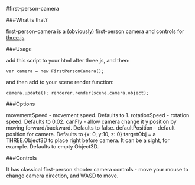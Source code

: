 #first-person-camera

###What is that?

first-person-camera is a (obviously) first-person camera and controls for [three.js](http://threejs.org/).

###Usage

add this script to your html after three.js, and then:

`var camera = new FirstPersonCamera();`

and then add to your scene render function: 

`camera.update();
 renderer.render(scene,camera.object);`

###Options

movementSpeed - movement speed. Defaults to 1.
rotationSpeed - rotation speed. Defaults to 0.02.
canFly - allow camera change it y position by moving forward/backward. Defaults to false.
defaultPosition - default position for camera. Defaults to {x: 0, y:10, z: 0}
targetObj = a THREE.Object3D to place right before camera. It can be a sight, for example. Defaults to empty Object3D. 

###Controls

It has classical first-person shooter camera controls - move your mouse to change camera direction, and WASD to move.